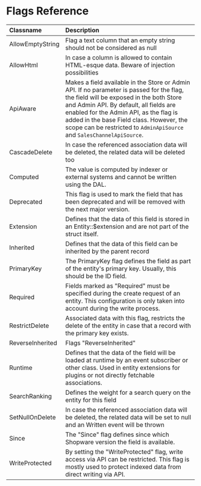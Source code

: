 # Flags Reference

| Classname | Description |
| :--- | :--- |
| AllowEmptyString | Flag a text column that an empty string should not be considered as null|
| AllowHtml | In case a column is allowed to contain HTML-esque data. Beware of injection possibilities |
| ApiAware | Makes a field available in the Store or Admin API. If no parameter is passed for the flag, the field will be exposed in the both Store and Admin API. By default, all fields are enabled for the Admin API, as the flag is added in the base Field class. However, the scope can be restricted to `AdminApiSource` and `SalesChannelApiSource`.  |
| CascadeDelete | In case the referenced association data will be deleted, the related data will be deleted too |
| Computed | The value is computed by indexer or external systems and cannot be written using the DAL.|
| Deprecated | This flag is used to mark the field that has been deprecated and will be removed with the next major version. |
| Extension | Defines that the data of this field is stored in an Entity::$extension and are not part of the struct itself. |
| Inherited | Defines that the data of this field can be inherited by the parent record |
| PrimaryKey | The PrimaryKey flag defines the field as part of the entity's primary key. Usually, this should be the ID field.  |
| Required | Fields marked as "Required" must be specified during the create request of an entity. This configuration is only taken into account during the write process. |
| RestrictDelete | Associated data with this flag, restricts the delete of the entity in case that a record with the primary key exists. |
| ReverseInherited | Flags "ReverseInherited" |
| Runtime | Defines that the data of the field will be loaded at runtime by an event subscriber or other class. Used in entity extensions for plugins or not directly fetchable associations.|
| SearchRanking | Defines the weight for a search query on the entity for this field |
| SetNullOnDelete | In case the referenced association data will be deleted, the related data will be set to null and an Written event will be thrown |
| Since | The "Since" flag defines since which Shopware version the field is available.  |
| WriteProtected | By setting the "WriteProtected" flag, write access via API can be restricted. This flag is mostly used to protect indexed data from direct writing via API. |
